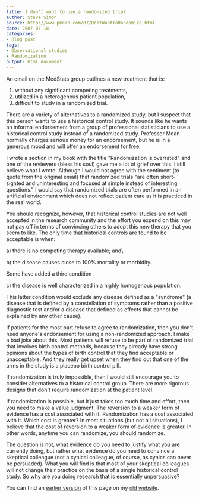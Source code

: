 ```yaml
---
title: I don't want to use a randomized trial
author: Steve Simon
source: http://www.pmean.com/07/DontWantToRandomize.html
date: 2007-07-18
categories:
- Blog post
tags:
- Observational studies
- Randomization
output: html_document
---
```


An email on the MedStats group outlines a new treatment that is:

1. without any significant competing treatments,
2. utilized in a heterogenous patient population,
3. difficult to study in a randomized trial.

There are a variety of alternatives to a randomized study, but I suspect that this person wants to use a historical control study. It sounds like he wants an informal endorsement from a group of professional statisticians to use a historical control study instead of a randomized study. Professor Mean normally charges serious money for an endorsement, but he is in a generous mood and will offer an endorsement for free.

I wrote a section in my book with the title "Randomization is overrated" and one of the reviewers (bless his soul) gave me a lot of grief over this. I still believe what I wrote. Although I would not agree with the sentiment (to quote from the original email) that randomized trials "are often short-sighted and uninteresting and focused at simple instead of interesting questions." I would say that randomized trials are often performed in an artificial environment which does not reflect patient care as it is practiced in the real world.

You should recognize, however, that historical control studies are not well accepted in the research community and the effort you expend on this may not pay off in terms of convincing others to adopt this new therapy that you seem to like. The only time that historical controls are found to be acceptable is when:

a) there is no competing therapy available; and\

b) the disease causes close to 100% mortality or morbidity.

Some have added a third condition

c) the disease is well characterized in a highly homogenous population.

This latter condition would exclude any disease defined as a "syndrome" (a disease that is defined by a constellation of symptoms rather than a positive diagnostic test and/or a disease that defined as effects that cannot be explained by any other cause).

If patients for the most part refuse to agree to randomization, then you don't need anyone's endorsement for using a non-randomized approach. I make a bad joke about this. Most patients will refuse to be part of randomized trial that involves birth control methods, because they already have strong opinions about the types of birth control that they find acceptable or unacceptable. And they really get upset when they find out that one of the arms in the study is a placebo birth control pill.

If randomization is truly impossible, then I would still encourage you to consider alternatives to a historical control group. There are more rigorous designs that don't require randomization at the patient level.

If randomization is possible, but it just takes too much time and effort, then you need to make a value judgment. The reversion to a weaker form of evidence has a cost associated with it. Randomization has a cost associated with it. Which cost is greater? In most situations (but not all situations), I believe that the cost of reversion to a weaker form of evidence is greater. In other words, anytime you can randomize, you should randomize.

The question is not, what evidence do you need to justify what you are currently doing, but rather what evidence do you need to convince a skeptical colleague (not a cynical colleague, of course, as cynics can never be persuaded). What you will find is that most of your skeptical colleagues will not change their practice on the basis of a single historical control study. So why are you doing research that is essentially unpersuasive?

You can find an [earlier version][sim1] of this page on my [old website][sim2].

[sim1]: http://www.pmean.com/07/DontWantToRandomize.html
[sim2]: http://www.pmean.com
